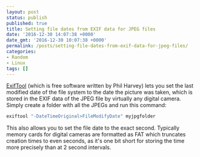 ```yaml
---
layout: post
status: publish
published: true
title: Setting file dates from EXIF data for JPEG files
date: '2016-12-30 14:07:38 +0000'
date_gmt: '2016-12-30 10:07:38 +0000'
permalink: /posts/setting-file-dates-from-exif-data-for-jpeg-files/
categories:
- Random
- Linux
tags: []
---
```

[ExifTool](http://www.sno.phy.queensu.ca/~phil/exiftool/) (which is free software written by Phil Harvey) lets you set the last modified date of the file system to the date the picture was taken, which is stored in the EXIF data of the JPEG file by virtually any digital camera. Simply create a folder with all the JPEGs and run this command:

```bash
exiftool "-DateTimeOriginal>FileModifyDate" myjpgfolder
```
This also allows you to set the file date to the exact second. Typically memory cards for digital cameras are formatted as FAT which truncates creation times to even seconds, as it's one bit short for storing the time more precisely than at 2 second intervals.
